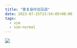 ```yaml
---
title: "重复操作及回退"
date: 2023-07-25T13:54:05+08:00
tags:
  - vim
  - vim-normal
---
```


![](https://res.weread.qq.com/wrepub/epub_729213_31)
